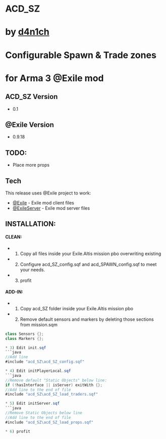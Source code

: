 ACD_SZ
======
by [d4n1ch](mailto:d.e@acd.su)
================================
Configurable Spawn & Trade zones
================================
for Arma 3 @Exile mod
=====================

ACD_SZ Version
--------------
* 0.1

@Exile Version
---------------
* 0.9.18

TODO:
-----
  - Place more props

Tech
----

This release uses @Exile project to work:

* [@Exile](http://www.exilemod.com/) - Exile mod client files
* [@ExileServer](http://www.exilemod.com/) - Exile mod server files

INSTALLATION:
----
#### CLEAN:
* 1) Copy all files inside your Exile.Altis mission pbo overwriting existing
* 2) Configure acd_SZ_config.sqf and acd_SPAWN_config.sqf to meet your needs.
* 3) profit
#### ADD-IN:
* 1) Copy acd_SZ folder inside your Exile.Altis mission pbo
* 2) Remove default sensors and markers by deleting those sections from mission.sqm
```java
class Sensors {};
class Markers {};

* 3) Edit init.sqf 
```java
//Add line
#include "acd_SZ\acd_SZ_config.sqf"

* 4) Edit initPlayerLocal.sqf
```java
//Remove default "Static Objects" below line:
if (!hasInterface || isServer) exitWith {};
//Add line to the end of file
#include "acd_SZ\acd_SZ_load_traders.sqf"

* 5) Edit initServer.sqf
```java
//Remove Static Objects below line
//Add line to the end of file
#include "acd_SZ\acd_SZ_load_props.sqf"

* 6) profit
